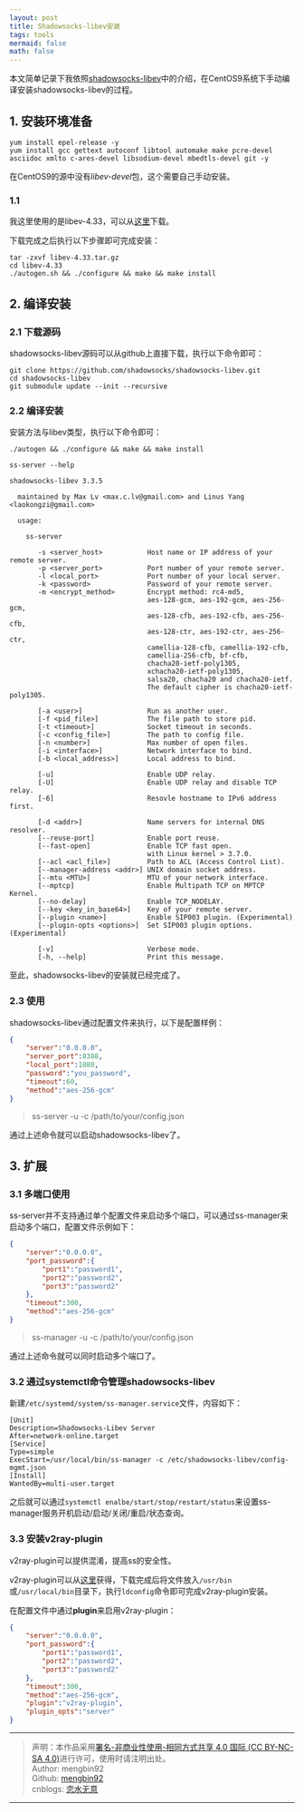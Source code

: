 ```yaml
---
layout: post
title: Shadowsocks-libev安装
tags: tools
mermaid: false
math: false
---  
```


本文简单记录下我依照[shadowsocks-libev](https://github.com/shadowsocks/shadowsocks-libev)中的介绍，在CentOS9系统下手动编译安装shadowsocks-libev的过程。  

## 1. 安装环境准备

```shell
yum install epel-release -y
yum install gcc gettext autoconf libtool automake make pcre-devel asciidoc xmlto c-ares-devel libsodium-devel mbedtls-devel git -y
```  

在CentOS9的源中没有*libev-devel*包，这个需要自己手动安装。  

### 1.1

我这里使用的是libev-4.33，可以从[这里](http://dist.schmorp.de/libev/Attic/libev-4.33.tar.gz)下载。  

下载完成之后执行以下步骤即可完成安装：  

```shell
tar -zxvf libev-4.33.tar.gz
cd libev-4.33
./autogen.sh && ./configure && make && make install
```

## 2. 编译安装

### 2.1 下载源码  

shadowsocks-libev源码可以从github上直接下载，执行以下命令即可：  

```shell
git clone https://github.com/shadowsocks/shadowsocks-libev.git
cd shadowsocks-libev
git submodule update --init --recursive
```  

### 2.2 编译安装

安装方法与libev类型，执行以下命令即可：

```shell
./autogen && ./configure && make && make install

ss-server --help

shadowsocks-libev 3.3.5

  maintained by Max Lv <max.c.lv@gmail.com> and Linus Yang <laokongzi@gmail.com>

  usage:

    ss-server

       -s <server_host>           Host name or IP address of your remote server.
       -p <server_port>           Port number of your remote server.
       -l <local_port>            Port number of your local server.
       -k <password>              Password of your remote server.
       -m <encrypt_method>        Encrypt method: rc4-md5, 
                                  aes-128-gcm, aes-192-gcm, aes-256-gcm,
                                  aes-128-cfb, aes-192-cfb, aes-256-cfb,
                                  aes-128-ctr, aes-192-ctr, aes-256-ctr,
                                  camellia-128-cfb, camellia-192-cfb,
                                  camellia-256-cfb, bf-cfb,
                                  chacha20-ietf-poly1305,
                                  xchacha20-ietf-poly1305,
                                  salsa20, chacha20 and chacha20-ietf.
                                  The default cipher is chacha20-ietf-poly1305.

       [-a <user>]                Run as another user.
       [-f <pid_file>]            The file path to store pid.
       [-t <timeout>]             Socket timeout in seconds.
       [-c <config_file>]         The path to config file.
       [-n <number>]              Max number of open files.
       [-i <interface>]           Network interface to bind.
       [-b <local_address>]       Local address to bind.

       [-u]                       Enable UDP relay.
       [-U]                       Enable UDP relay and disable TCP relay.
       [-6]                       Resovle hostname to IPv6 address first.

       [-d <addr>]                Name servers for internal DNS resolver.
       [--reuse-port]             Enable port reuse.
       [--fast-open]              Enable TCP fast open.
                                  with Linux kernel > 3.7.0.
       [--acl <acl_file>]         Path to ACL (Access Control List).
       [--manager-address <addr>] UNIX domain socket address.
       [--mtu <MTU>]              MTU of your network interface.
       [--mptcp]                  Enable Multipath TCP on MPTCP Kernel.
       [--no-delay]               Enable TCP_NODELAY.
       [--key <key_in_base64>]    Key of your remote server.
       [--plugin <name>]          Enable SIP003 plugin. (Experimental)
       [--plugin-opts <options>]  Set SIP003 plugin options. (Experimental)

       [-v]                       Verbose mode.
       [-h, --help]               Print this message.
```

至此，shadowsocks-libev的安装就已经完成了。  

### 2.3 使用  

shadowsocks-libev通过配置文件来执行，以下是配置样例：  

```json
{
    "server":"0.0.0.0",
    "server_port":8388,
    "local_port":1080,
    "password":"you_password",
    "timeout":60,
    "method":"aes-256-gcm"
}
```  

> ss-server -u -c /path/to/your/config.json

通过上述命令就可以启动shadowsocks-libev了。  

## 3. 扩展

### 3.1 多端口使用

ss-server并不支持通过单个配置文件来启动多个端口，可以通过ss-manager来启动多个端口，配置文件示例如下：  

```json
{
    "server":"0.0.0.0",
    "port_password":{
        "port1":"password1",
        "port2":"password2",
        "port3":"password2"
    },
    "timeout":300,
    "method":"aes-256-gcm"
}
```

> ss-manager -u -c /path/to/your/config.json

通过上述命令就可以同时启动多个端口了。  

### 3.2 通过systemctl命令管理shadowsocks-libev 

新建`/etc/systemd/system/ss-manager.service`文件，内容如下：  

```text
[Unit]
Description=Shadowsocks-Libev Server
After=network-online.target
[Service]
Type=simple
ExecStart=/usr/local/bin/ss-manager -c /etc/shadowsocks-libev/config-mgmt.json
[Install]
WantedBy=multi-user.target
```  

之后就可以通过`systemctl enalbe/start/stop/restart/status`来设置ss-manager服务开机启动/启动/关闭/重启/状态查询。  

### 3.3 安装v2ray-plugin  

v2ray-plugin可以提供混淆，提高ss的安全性。  

v2ray-plugin可以从[这里](https://github.com/shadowsocks/v2ray-plugin/releases/tag/v1.3.2)获得，下载完成后将文件放入`/usr/bin`或`/usr/local/bin`目录下，执行`ldconfig`命令即可完成v2ray-plugin安装。  

在配置文件中通过**plugin**来启用v2ray-plugin：  

```json
{
    "server":"0.0.0.0",
    "port_password":{
        "port1":"password1",
        "port2":"password2",
        "port3":"password2"
    },
    "timeout":300,
    "method":"aes-256-gcm",
    "plugin":"v2ray-plugin",
    "plugin_opts":"server"
}
```  

---

> 声明：本作品采用[署名-非商业性使用-相同方式共享 4.0 国际 (CC BY-NC-SA 4.0)](https://creativecommons.org/licenses/by-nc-sa/4.0/deed.zh)进行许可，使用时请注明出处。  
> Author: mengbin92  
> Github: [mengbin92](https://mengbin92.github.io/)  
> cnblogs: [恋水无意](https://www.cnblogs.com/lianshuiwuyi/)  

---
